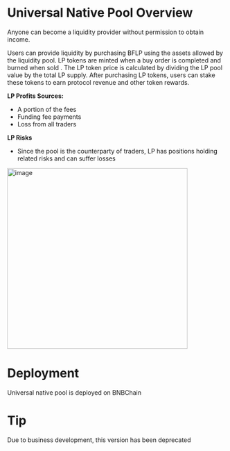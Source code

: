 # Universal Native Pool Overview

Anyone can become a liquidity provider without permission to obtain income.

Users can provide liquidity by purchasing BFLP using the assets allowed by the liquidity pool. LP tokens are minted when a buy order is completed and burned when sold . The LP token price is calculated by dividing the LP pool value by the total LP supply. After purchasing LP tokens, users can stake these tokens to earn protocol revenue and other token rewards.

**LP Profits Sources:**
- A portion of the fees
- Funding fee payments
- Loss from all traders

**LP Risks**
- Since the pool is the counterparty of traders, LP has positions holding related risks and can suffer losses

<img width="416" alt="image" src="https://github.com/boraboradao/BoraboraV2/assets/103490210/4786b5c5-b015-4e2c-bb1d-19396921ede9">



# Deployment
Universal native pool is deployed on BNBChain

# Tip
Due to business development, this version has been deprecated
